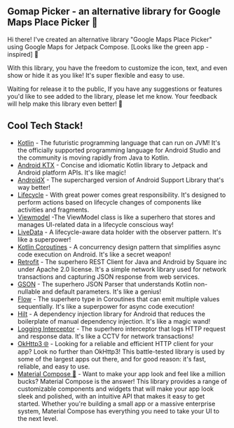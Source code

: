 ## Gomap Picker - an alternative library for Google Maps Place Picker 🚀

Hi there! I've created an alternative library "Google Maps Place Picker" using Google Maps for Jetpack Compose. [Looks like the green app - inspired]
🌟

With this library, you have the freedom to customize the icon, text, and even show or hide it as you like! It's super flexible and easy to use.

Waiting for release it to the public, If you have any suggestions or features you'd like to see added to the library, please let me know. Your
feedback will help make this library even better! 🚀

## Cool Tech Stack!

- [Kotlin](https://developer.android.com/kotlin) - The futuristic programming language that can run on JVM! It's the officially supported programming
  language for Android Studio and the community is
  moving rapidly from Java to Kotlin.
- [Android KTX](https://developer.android.com/kotlin/ktx.html) - Concise and idiomatic Kotlin library to Jetpack and Android platform APIs. It's like
  magic!
- [AndroidX](https://developer.android.com/jetpack/androidx) - The supercharged version of Android Support Library that's way better!
- [Lifecycle](https://developer.android.com/topic/libraries/architecture/lifecycle) - With great power comes great responsibility. It's designed to
  perform actions based on lifecycle changes of
  components like activities and fragments.
- [Viewmodel](https://developer.android.com/topic/libraries/architecture/viewmodel) -The ViewModel class is like a superhero that stores and manages
  UI-related data in a lifecycle conscious way!
- [LiveData](https://developer.android.com/topic/libraries/architecture/livedata) - A lifecycle-aware data holder with the observer pattern. It's like
  a superpower!
- [Kotlin Coroutines](https://developer.android.com/kotlin/coroutines) - A concurrency design pattern that simplifies async code execution on Android.
  It's like a secret weapon!
- [Retrofit](https://square.github.io/retrofit) - The superhero REST Client for Java and Android by Square inc under Apache 2.0 license. It's a simple
  network library used for network transactions and
  capturing JSON response from web services.
- [GSON](https://github.com/square/gson) - The superhero JSON Parser that understands Kotlin non-nullable and default parameters. It's like a genius!
- [Flow](https://developer.android.com/kotlin/flow) - The superhero type in Coroutines that can emit multiple values sequentially. It's like a
  superpower for async code execution!
- [Hilt](https://developer.android.com/training/dependency-injection/hilt-android) - A dependency injection library for Android that reduces the
  boilerplate of manual dependency injection. It's like a
  magic wand!
- [Logging Interceptor](https://github.com/square/okhttp/blob/master/okhttp-logging-interceptor/README.md) - The superhero interceptor that logs HTTP
  request and response data. It's like a CCTV for
  network transactions!
- [OkHttp3 🌐](https://github.com/square/okhttp) - Looking for a reliable and efficient HTTP client for your app? Look no further than OkHttp3! This
  battle-tested library is used by some of the largest
  apps out there, and for good reason: it's fast, reliable, and easy to use.
- [Material Compose 💄](https://github.com/material-components/material-components-android-compose) - Want to make your app look and feel like a
  million bucks? Material Compose is the answer! This
  library provides a range of customizable components and widgets that will make your app look sleek and polished, with an intuitive API that makes it
  easy to get started. Whether you're building a
  small app or a massive enterprise system, Material Compose has everything you need to take your UI to the next level.